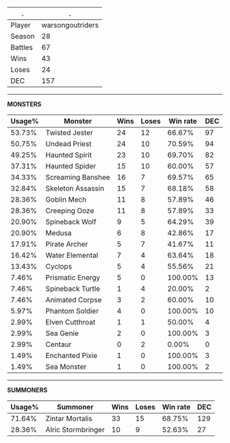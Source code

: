 .|.
|-|-
Player|warsongoutriders
Season|28
Battles|67
Wins|43
Loses|24
DEC|157

---
**MONSTERS**

Usage%|Monster|Wins|Loses|Win rate|DEC|
-|-|-|-|-|-|
53.73%|Twisted Jester|24|12|66.67%|97|
50.75%|Undead Priest|24|10|70.59%|94|
49.25%|Haunted Spirit|23|10|69.70%|82|
37.31%|Haunted Spider|15|10|60.00%|57|
34.33%|Screaming Banshee|16|7|69.57%|65|
32.84%|Skeleton Assassin|15|7|68.18%|58|
28.36%|Goblin Mech|11|8|57.89%|46|
28.36%|Creeping Ooze|11|8|57.89%|33|
20.90%|Spineback Wolf|9|5|64.29%|39|
20.90%|Medusa|6|8|42.86%|17|
17.91%|Pirate Archer|5|7|41.67%|11|
16.42%|Water Elemental|7|4|63.64%|18|
13.43%|Cyclops|5|4|55.56%|21|
7.46%|Prismatic Energy|5|0|100.00%|13|
7.46%|Spineback Turtle|1|4|20.00%|2|
7.46%|Animated Corpse|3|2|60.00%|10|
5.97%|Phantom Soldier|4|0|100.00%|10|
2.99%|Elven Cutthroat|1|1|50.00%|4|
2.99%|Sea Genie|2|0|100.00%|3|
2.99%|Centaur|0|2|0.00%|0|
1.49%|Enchanted Pixie|1|0|100.00%|3|
1.49%|Sea Monster|1|0|100.00%|2|

---
**SUMMONERS**

Usage%|Summoner|Wins|Loses|Win rate|DEC|
-|-|-|-|-|-|
71.64%|Zintar Mortalis|33|15|68.75%|129|
28.36%|Alric Stormbringer|10|9|52.63%|27|
